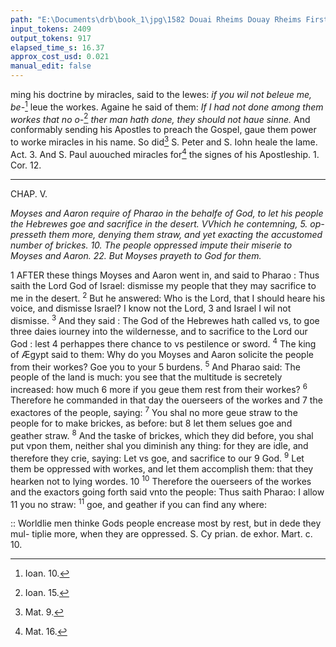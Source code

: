 ```yaml
---
path: "E:\Documents\drb\book_1\jpg\1582 Douai Rheims Douay Rheims First Edition  1 of 3 1609 Old Testament.pdf-185.jpg"
input_tokens: 2409
output_tokens: 917
elapsed_time_s: 16.37
approx_cost_usd: 0.021
manual_edit: false
---
```

ming his doctrine by miracles, said to the Iewes: *if you wil not beleue me, be-*[^1]
leue the workes. Againe he said of them: *If I had not done among them workes that no o-*[^2]
*ther man hath done, they should not haue sinne.* And conformably sending his Apostles
to preach the Gospel, gaue them power to worke miracles in his name. So did[^3]
S. Peter and S. Iohn heale the lame. Act. 3. And S. Paul auouched miracles for[^4]
the signes of his Apostleship. 1. Cor. 12.

---

CHAP. V.

*Moyses and Aaron require of Pharao in the behalfe of God, to let his people
the Hebrewes goe and sacrifice in the desert. VVhich he contemning, 5. op-
presseth them more, denying them straw, and yet exacting the accustomed
number of brickes. 10. The people oppressed impute their miserie to Moyses
and Aaron. 22. But Moyses prayeth to God for them.*

1 AFTER these things Moyses and Aaron went in, and
said to Pharao : Thus saith the Lord God of Israel:
dismisse my people that they may sacrifice to me in the desert. <sup>2</sup> But he answered: Who is the Lord, that I should
heare his voice, and dismisse Israel? I know not the Lord,
3 and Israel I wil not dismisse. <sup>3</sup> And they said : The God of
the Hebrewes hath called vs, to goe three daies iourney into
the wildernesse, and to sacrifice to the Lord our God : lest
4 perhappes there chance to vs pestilence or sword. <sup>4</sup> The
king of Ægypt said to them: Why do you Moyses and Aaron
solicite the people from their workes? Goe you to your
5 burdens. <sup>5</sup> And Pharao said: The people of the land is much:
you see that the multitude is secretely increased: how much
6 more if you geue them rest from their workes? <sup>6</sup> Therefore
he commanded in that day the ouerseers of the workes and
7 the exactores of the people, saying: <sup>7</sup> You shal no more
geue straw to the people for to make brickes, as before: but
8 let them selues goe and geather straw. <sup>8</sup> And the taske of
brickes, which they did before, you shal put vpon them,
neither shal you diminish any thing: for they are idle, and
therefore they crie, saying: Let vs goe, and sacrifice to our
9 God. <sup>9</sup> Let them be oppressed with workes, and let them
accomplish them: that they hearken not to lying wordes.
10 <sup>10</sup> Therefore the ouerseers of the workes and the exactors
going forth said vnto the people: Thus saith Pharao: I allow
11 you no straw: <sup>11</sup> goe, and geather if you can find any where:

<aside>:: Worldlie
men thinke
Gods people
encrease most
by rest, but in
dede they mul-
tiplie more,
when they are
oppressed. S. Cy
prian. de exhor.
Mart. c. 10.</aside>

[^1]: Ioan. 10.
[^2]: Ioan. 15.
[^3]: Mat. 9.
[^4]: Mat. 16.